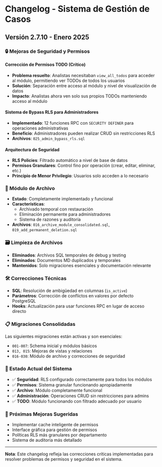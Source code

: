 # Changelog - Sistema de Gestión de Casos

## Versión 2.7.10 - Enero 2025

### 🔒 Mejoras de Seguridad y Permisos

#### Corrección de Permisos TODO (Crítico)
- **Problema resuelto**: Analistas necesitaban `view_all_todos` para acceder al módulo, permitiendo ver TODOs de todos los usuarios
- **Solución**: Separación entre acceso al módulo y nivel de visualización de datos
- **Impacto**: Analistas ahora ven solo sus propios TODOs manteniendo acceso al módulo

#### Sistema de Bypass RLS para Administradores
- **Implementado**: 12 funciones RPC con `SECURITY DEFINER` para operaciones administrativas
- **Beneficio**: Administradores pueden realizar CRUD sin restricciones RLS
- **Archivos**: `025_admin_bypass_rls.sql`

#### Arquitectura de Seguridad
- **RLS Policies**: Filtrado automático a nivel de base de datos
- **Permisos Granulares**: Control fino por operación (crear, editar, eliminar, etc.)
- **Principio de Menor Privilegio**: Usuarios solo acceden a lo necesario

### 📁 Módulo de Archivo
- **Estado**: Completamente implementado y funcional
- **Características**: 
  - Archivado temporal con restauración
  - Eliminación permanente para administradores
  - Sistema de razones y auditoría
- **Archivos**: `016_archive_module_consolidated.sql`, `019_add_permanent_deletion.sql`

### 🗃️ Limpieza de Archivos
- **Eliminados**: Archivos SQL temporales de debug y testing
- **Eliminados**: Documentos MD duplicados y temporales
- **Mantenidos**: Solo migraciones esenciales y documentación relevante

### 🛠️ Correcciones Técnicas
- **SQL**: Resolución de ambigüedad en columnas (`is_active`)
- **Parámetros**: Corrección de conflictos en valores por defecto PostgreSQL
- **Hooks**: Actualización para usar funciones RPC en lugar de acceso directo

### 📋 Migraciones Consolidadas
Las siguientes migraciones están activas y son esenciales:
- `001-007`: Schema inicial y módulos básicos
- `013, 015`: Mejoras de vistas y relaciones
- `016-030`: Módulo de archivo y correcciones de seguridad

### 🎯 Estado Actual del Sistema
- ✅ **Seguridad**: RLS configurado correctamente para todos los módulos
- ✅ **Permisos**: Sistema granular funcionando apropiadamente
- ✅ **Archivo**: Módulo completamente funcional
- ✅ **Administración**: Operaciones CRUD sin restricciones para admins
- ✅ **TODO**: Módulo funcionando con filtrado adecuado por usuario

### 🔄 Próximas Mejoras Sugeridas
- Implementar cache inteligente de permisos
- Interface gráfica para gestión de permisos
- Políticas RLS más granulares por departamento
- Sistema de auditoría más detallado

---

**Nota**: Este changelog refleja las correcciones críticas implementadas para resolver problemas de permisos y seguridad en el sistema.
